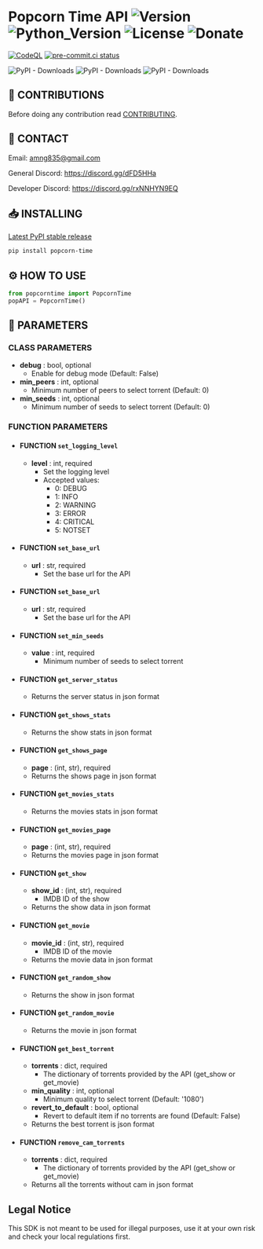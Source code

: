 # Popcorn Time API ![Version](https://img.shields.io/badge/Version-v1.0.0-orange?style=flat-square&url=https://github.com/DEADSEC-SECURITY/popcorn-time-api/blob/main/CHANGELOG.md) ![Python_Version](https://img.shields.io/badge/Python-3.7%2B-blue?style=flat-square) ![License](https://img.shields.io/badge/License-MIT-red?style=flat-square) ![Donate](https://img.shields.io/badge/Donate-Crypto-yellow?style=flat-square)

[![CodeQL](https://github.com/DEADSEC-SECURITY/popcorn-time-api/actions/workflows/python-app.yml/badge.svg)](https://github.com/DEADSEC-SECURITY/popcorn-time-api/actions/workflows/codeql-analysis.yml)
[![pre-commit.ci status](https://results.pre-commit.ci/badge/github/DEADSEC-SECURITY/popcorn-time-api/main.svg)](https://results.pre-commit.ci/latest/github/DEADSEC-SECURITY/popcorn-time-api/main)

![PyPI - Downloads](https://img.shields.io/pypi/dd/popcorn-time?label=Daily%20Downloads&style=flat-square) ![PyPI - Downloads](https://img.shields.io/pypi/dw/popcorn-time?label=Weekly%20Downloads&style=flat-square) ![PyPI - Downloads](https://img.shields.io/pypi/dm/popcorn-time?label=Monthly%20Downloads&style=flat-square)

## 📝 CONTRIBUTIONS

Before doing any contribution read <a href="https://github.com/DEADSEC-SECURITY/popcorn-time-api/blob/main/CONTRIBUTING.md">CONTRIBUTING</a>.

## 📧 CONTACT

Email: amng835@gmail.com

General Discord: https://discord.gg/dFD5HHa

Developer Discord: https://discord.gg/rxNNHYN9EQ

## 📥 INSTALLING
<a href="https://pypi.org/project/popcorn-time">Latest PyPI stable release</a>
```bash
pip install popcorn-time
```

## ⚙ HOW TO USE
```python
from popcorntime import PopcornTime
popAPI = PopcornTime()
```

## 🤝 PARAMETERS
### CLASS PARAMETERS
- **debug** : bool, optional
  - Enable for debug mode (Default: False)
- **min_peers** : int, optional
  - Minimum number of peers to select torrent (Default: 0)
- **min_seeds** : int, optional
  - Minimum number of seeds to select torrent (Default: 0)
### FUNCTION PARAMETERS
- #### FUNCTION `set_logging_level`
  - **level** : int, required
    - Set the logging level
    - Accepted values:
      - 0: DEBUG
      - 1: INFO
      - 2: WARNING
      - 3: ERROR
      - 4: CRITICAL
      - 5: NOTSET
- #### FUNCTION `set_base_url`
  - **url** : str, required
    - Set the base url for the API
- #### FUNCTION `set_base_url`
  - **url** : str, required
    - Set the base url for the API
- #### FUNCTION `set_min_seeds`
  - **value** : int, required
    - Minimum number of seeds to select torrent
- #### FUNCTION `get_server_status`
  - Returns the server status in json format
- #### FUNCTION `get_shows_stats`
  - Returns the show stats in json format
- #### FUNCTION `get_shows_page`
  - **page** : (int, str), required
  - Returns the shows page in json format
- #### FUNCTION `get_movies_stats`
  - Returns the movies stats in json format
- #### FUNCTION `get_movies_page`
  - **page** : (int, str), required
  - Returns the movies page in json format
- #### FUNCTION `get_show`
  - **show_id** : (int, str), required
    - IMDB ID of the show
  - Returns the show data in json format
- #### FUNCTION `get_movie`
  - **movie_id** : (int, str), required
    - IMDB ID of the movie
  - Returns the movie data in json format
- #### FUNCTION `get_random_show`
  - Returns the show in json format
- #### FUNCTION `get_random_movie`
  - Returns the movie in json format
- #### FUNCTION `get_best_torrent`
  - **torrents** : dict, required
    - The dictionary of torrents provided by the API (get_show or get_movie)
  - **min_quality** : int, optional
    - Minimum quality to select torrent (Default: '1080')
  - **revert_to_default** : bool, optional
    - Revert to default item if no torrents are found (Default: False)
  - Returns the best torrent is json format
- #### FUNCTION `remove_cam_torrents`
  - **torrents** : dict, required
    - The dictionary of torrents provided by the API (get_show or get_movie)
  - Returns all the torrents without cam in json format

## Legal Notice
This SDK is not meant to be used for illegal purposes, use it at your own risk and check your local regulations first.
